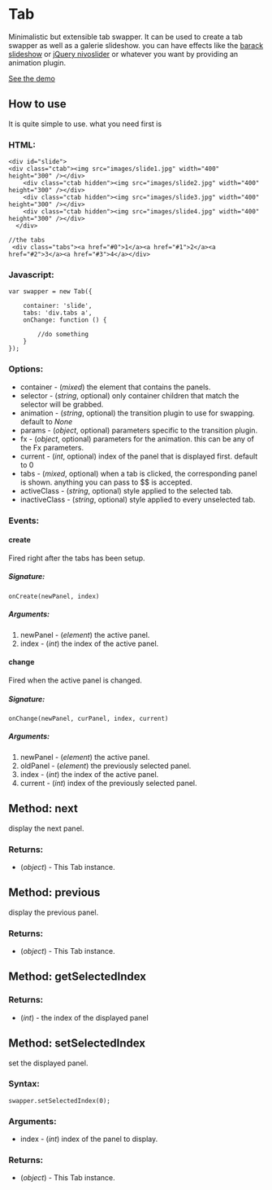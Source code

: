 Tab
============

Minimalistic but extensible tab swapper. It can be used to create a tab swapper as well as a galerie slideshow. 
you can have effects like the [barack slideshow](http://devthought.com/wp-content/moogets/BarackSlideshow/demo.html) or [jQuery nivoslider](http://nivo.dev7studios.com/) or whatever you want by providing an animation plugin. 

[See the demo](http://dl.dropbox.com/u/1731360/tabs/demo.html)

How to use
---------------------

It is quite simple to use. what you need first is 

### HTML:

	<div id="slide">
    <div class="ctab"><img src="images/slide1.jpg" width="400" height="300" /></div>
        <div class="ctab hidden"><img src="images/slide2.jpg" width="400" height="300" /></div>
        <div class="ctab hidden"><img src="images/slide3.jpg" width="400" height="300" /></div>
        <div class="ctab hidden"><img src="images/slide4.jpg" width="400" height="300" /></div>
  	  </div>
	  
	//the tabs
	 <div class="tabs"><a href="#0">1</a><a href="#1">2</a><a href="#2">3</a><a href="#3">4</a></div>
	 
### Javascript:

	var swapper = new Tab({
	
		container: 'slide',
		tabs: 'div.tabs a',
		onChange: function () {
		
			//do something
		}
	});


### Options:

* container  - (*mixed*) the element that contains the panels.
* selector  - (*string*, optional) only container children that match the selector will be grabbed.
* animation  - (*string*, optional) the transition plugin to use for swapping. default to *None*
* params - (*object*, optional) parameters specific to the transition plugin.
* fx - (*object*, optional) parameters for the animation. this can be any of the Fx parameters.
* current  - (*int*, optional) index of the panel that is displayed first. default to 0
* tabs  - (*mixed*, optional) when a tab is clicked, the corresponding panel is shown. anything you can pass to $$ is accepted. 
* activeClass  - (*string*, optional) style applied to the selected tab.
* inactiveClass  - (*string*, optional) style applied to every unselected tab.

### Events:

#### create

Fired right after the tabs has been setup.

##### Signature:

	onCreate(newPanel, index)

##### Arguments:

1. newPanel - (*element*) the active panel.
2. index - (*int*) the index of the active panel.

#### change

Fired when the active panel is changed.

##### Signature:

	onChange(newPanel, curPanel, index, current)

##### Arguments:

1. newPanel - (*element*) the active panel.
2. oldPanel - (*element*) the previously selected panel.
3. index - (*int*) the index of the active panel.
4. current - (*int*) index of the previously selected panel.


Method: next 
------------

display the next panel.

### Returns:

* (*object*) - This Tab instance.

Method: previous
----------------

display the previous panel.

### Returns:

* (*object*) - This Tab instance.

Method: getSelectedIndex
------------------------

### Returns:

* (*int*) - the index of the displayed panel

Method: setSelectedIndex
------------------------

set the displayed panel.

### Syntax:

	swapper.setSelectedIndex(0);

### Arguments:

- index - (*int*) index of the panel to display.

### Returns:

* (*object*) - This Tab instance.

